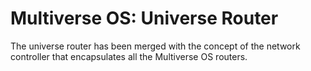 # Multiverse OS: Universe Router
The universe router has been merged with the concept of the network controller
that encapsulates all the Multiverse OS routers. 


